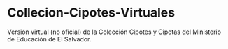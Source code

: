 # Collecion-Cipotes-Virtuales
Versión virtual (no oficial) de la Colección Cipotes y Cipotas del Ministerio de Educación de El Salvador.
